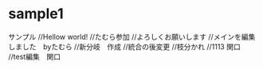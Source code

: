 # sample1
サンプル
//Hellow world!
//たむら参加
//よろしくお願いします
//メインを編集しました　byたむら
//新分岐　作成
//統合の後変更
//枝分かれ
//1113 関口
//test編集　関口　
